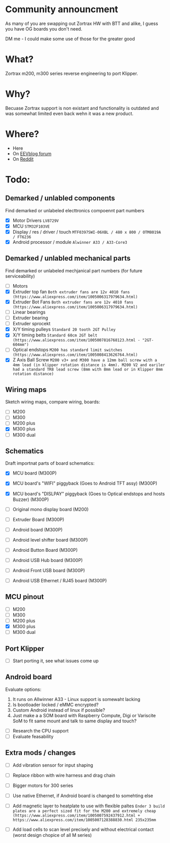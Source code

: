 # Community announcment
As many of you are swapping out Zortrax HW with BTT and alike, I guess you have OG boards you don't need. 

DM me - I could make some use of those for the greater good

# What?
Zortrax m200, m300 series reverse engineering to port Klipper.

# Why?
Becuase Zortrax support is non existant and functionality is outdated and was somewhat limited even back wehn it was a new product.

# Where?
 - Here
 - On [EEVblog forum](https://www.eevblog.com/forum/3d-printing/hack-zortrax-driver-board-port-klipper/)
 - On [Reddit](https://www.reddit.com/r/3Dprinting/comments/1ia79sl/zortrax_m200_m300_m200p_m300p_motion_board/?utm_source=share&utm_medium=web3x&utm_name=web3xcss&utm_term=1&utm_content=share_button)

# Todo:
## Demarked / unlabled components
Find demarked or unlabeled electtronics compoennt part numbers
- [x] Motor Drivers `LV8729V`
- [x] MCU `STM32F103VE`
- [x] Display / res / driver / touch `MTF0397SWI-06XBL / 480 x 800 / OTM8019A / FT6236`
- [x] Android processor / module `Alwinner A33 / A33-Core3`

## Demarked / unlabled mechanical parts
Find demarked or unlabeled mechjanical part numbers (for future serviceability)
- [ ] Motors
- [x] Extruder top fan `Both extruder fans are 12v 4010 fans (https://www.aliexpress.com/item/1005006317979634.html)`
- [x] Extruder Bot Fans `Both extruder fans are 12v 4010 fans (https://www.aliexpress.com/item/1005006317979634.html)`
- [ ] Linear bearings
- [ ] Extruder bearing
- [ ] Extruder sprocekt
- [x] X/Y timing pulleys `Standard 20 tooth 2GT Pulley`
- [x] X/Y timing belts `Standard 60cm 2GT belt (https://www.aliexpress.com/item/1005007816768123.html - "2GT-604mm")`
- [ ] Optical endstops `M200 has standard limit switches (https://www.aliexpress.com/item/1005008413626764.html)`
- [x] Z Axis Ball Screw `M200 v3+ and M300 have a 12mm ball screw with a 4mm lead (in klipper rotation distance is 4mm). M200 V2 and eariler had a standard TR8 lead screw (8mm with 8mm lead or in Klipper 8mm rotation distance)`

## Wiring maps
Sketch wiring maps, compare wiring, boards:
- [ ] M200
- [ ] M300
- [ ] M200 plus
- [x] M300 plus
- [ ] M300 dual

## Schematics
Draft importnat parts of board schematics:
- [x] MCU board (M300P)
- [x] MCU board's "WIFI" piggyback (Goes to Android TFT assy)  (M300P)
- [x] MCU board's "DISLPAY" piggyback (Goes to Optical endstops and hosts Buzzer)  (M300P)
- [ ] Original mono display board (M200)
- [ ] Extruder Board (M300P)
- [ ] Android board (M300P)
- [ ] Android level shifter board (M300P)
- [ ] Android Button Board (M300P)
- [ ] Android USB Hub board (M300P)
- [ ] Android Front USB board (M300P)
- [ ] Android USB Ethernet / RJ45 board (M300P)


## MCU pinout
- [ ] M200
- [ ] M300
- [ ] M200 plus
- [x] M300 plus
- [ ] M300 dual

## Port Klipper
- [ ] Start porting it, see what issues come up

## Android board
Evaluate options:
1. It runs on Allwinner A33 - Linux support is somewaht lacking
2. Is bootloader locked / eMMC encrypted?
3. Custom Android instead of linux if possible?
4. Just make a a SOM board with Raspberry Compute, Digi or Variscite SoM to fit same mount and talk to same display and touch?

- [ ] Research the CPU support
- [ ] Evaluate feasability

## Extra mods / changes
- [ ] Add vibration sensor for input shaping
- [ ] Replace ribbon with wire harness and drag chain
- [ ] Bigger motors for 300 series
- [ ] Use native Ethernet, if Android board is changed to somehting else
- [ ] Add magnetic layer to heatplate to use with flexible paltes `Ender 3 build plates are a perfect sized fit for the M200 and extremely cheap (https://www.aliexpress.com/item/1005007592437912.html + https://www.aliexpress.com/item/1005007128388830.html 235x235mm`
- [ ] Add load cells to scan level precisely and without electrical contact (worst design chopice of all M series)
      
